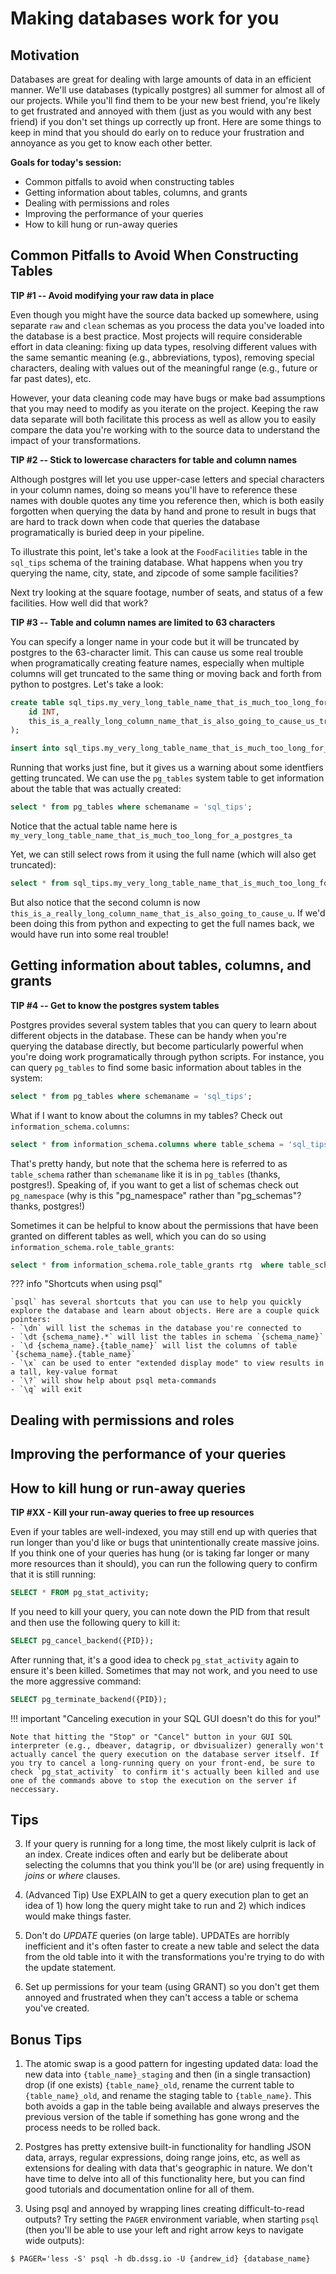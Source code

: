
# Making databases work for you

## Motivation
Databases are great for dealing with large amounts of data in an efficient manner. We'll use databases (typically postgres) all summer for almost all of our projects. While you'll find them to be your new best friend, you're likely to get frustrated and annoyed  with them (just as you would with any best friend) if you don't set things up correctly up front. Here are some things to keep in mind that you should do early on to reduce your frustration and annoyance as you get to know each other better.

**Goals for today's session:**
- Common pitfalls to avoid when constructing tables
- Getting information about tables, columns, and grants
- Dealing with permissions and roles
- Improving the performance of your queries
- How to kill hung or run-away queries

## Common Pitfalls to Avoid When Constructing Tables

**TIP #1 -- Avoid modifying your raw data in place**

Even though you might have the source data backed up somewhere, using separate `raw` and `clean` schemas as you process the data you've loaded into the database is a best practice. Most projects will require considerable effort in data cleaning: fixing up data types, resolving different values with the same semantic meaning (e.g., abbreviations, typos), removing special characters, dealing with values out of the meaningful range (e.g., future or far past dates), etc. 

However, your data cleaning code may have bugs or make bad assumptions that you may need to modify as you iterate on the project. Keeping the raw data separate will both facilitate this process as well as allow you to easily compare the data you're working with to the source data to understand the impact of your transformations.


**TIP #2 -- Stick to lowercase characters for table and column names**

Although postgres will let you use upper-case letters and special characters in your column names, doing so means you'll have to reference these names with double quotes any time you reference then, which is both easily forgotten when querying the data by hand and prone to result in bugs that are hard to track down when code that queries the database programatically is buried deep in your pipeline.

To illustrate this point, let's take a look at the `FoodFacilities` table in the `sql_tips` schema of the training database. What happens when you try querying the name, city, state, and zipcode of some sample facilities?

Next try looking at the square footage, number of seats, and status of a few facilities. How well did that work?


**TIP #3 -- Table and column names are limited to 63 characters**

You can specify a longer name in your code but it will be truncated by postgres to the 63-character limit. This can cause us some real trouble when programatically creating feature names, especially when multiple columns will get truncated to the same thing or moving back and forth from python to postgres. Let's take a look:

```sql
create table sql_tips.my_very_long_table_name_that_is_much_too_long_for_a_postgres_table_name (
	id INT,
	this_is_a_really_long_column_name_that_is_also_going_to_cause_us_trouble VARCHAR
);

insert into sql_tips.my_very_long_table_name_that_is_much_too_long_for_a_postgres_table_name values (1, 'foo bar');
```

Running that works just fine, but it gives us a warning about some identfiers getting truncated. We can use the `pg_tables` system table to get information about the table that was actually created:

```sql
select * from pg_tables where schemaname = 'sql_tips';
```

Notice that the actual table name here is `my_very_long_table_name_that_is_much_too_long_for_a_postgres_ta`

Yet, we can still select rows from it using the full name (which will also get truncated):

```sql
select * from sql_tips.my_very_long_table_name_that_is_much_too_long_for_a_postgres_table_name;
```

But also notice that the second column is now `this_is_a_really_long_column_name_that_is_also_going_to_cause_u`. If we'd been doing this from python and expecting to get the full names back, we would have run into some real trouble!


## Getting information about tables, columns, and grants

**TIP #4 -- Get to know the postgres system tables**

Postgres provides several system tables that you can query to learn about different objects in the database. These can be handy when you're querying the database directly, but become particularly powerful when you're doing work programatically through python scripts. For instance, you can query `pg_tables` to find some basic information about tables in the system:

```sql
select * from pg_tables where schemaname = 'sql_tips';
```

What if I want to know about the columns in my tables? Check out `information_schema.columns`:

```sql
select * from information_schema.columns where table_schema = 'sql_tips';
```

That's pretty handy, but note that the schema here is referred to as `table_schema` rather than `schemaname` like it is in `pg_tables` (thanks, postgres!). Speaking of, if you want to get a list of schemas check out `pg_namespace` (why is this "pg_namespace" rather than "pg_schemas"? thanks, postgres!)

Sometimes it can be helpful to know about the permissions that have been granted on different tables as well, which you can do so using `information_schema.role_table_grants`:

```sql
select * from information_schema.role_table_grants rtg  where table_schema = 'sql_tips';
```

??? info "Shortcuts when using psql"

	`psql` has several shortcuts that you can use to help you quickly explore the database and learn about objects. Here are a couple quick pointers:
	- `\dn` will list the schemas in the database you're connected to
	- `\dt {schema_name}.*` will list the tables in schema `{schema_name}`
	- `\d {schema_name}.{table_name}` will list the columns of table `{schema_name}.{table_name}`
	- `\x` can be used to enter "extended display mode" to view results in a tall, key-value format
	- `\?` will show help about psql meta-commands
	- `\q` will exit


## Dealing with permissions and roles


## Improving the performance of your queries


## How to kill hung or run-away queries

**TIP #XX - Kill your run-away queries to free up resources**

Even if your tables are well-indexed, you may still end up with queries that run longer than you'd like or bugs that unintentionally create massive joins. If you think one of your queries has hung (or is taking far longer or many more resources than it should), you can run the following query to confirm that it is still running:
```sql
SELECT * FROM pg_stat_activity;
```

If you need to kill your query, you can note down the PID from that result and then use the following query to kill it:
```sql
SELECT pg_cancel_backend({PID});
```
After running that, it's a good idea to check `pg_stat_activity` again to ensure it's been killed. Sometimes that may not work, and you need to use the more aggressive command:
```sql
SELECT pg_terminate_backend({PID});
```

!!! important "Canceling execution in your SQL GUI doesn't do this for you!"

	Note that hitting the "Stop" or "Cancel" button in your GUI SQL interpreter (e.g., dbeaver, datagrip, or dbvisualizer) generally won't actually cancel the query execution on the database server itself. If you try to cancel a long-running query on your front-end, be sure to check `pg_stat_activity` to confirm it's actually been killed and use one of the commands above to stop the execution on the server if neccessary.


## Tips

3. If your query is running for a long time, the most likely culprit is lack of an index. Create indices often and early but be deliberate about selecting the columns that you think you'll be (or are) using frequently in *joins* or *where* clauses.

4. (Advanced Tip) Use EXPLAIN to get a query execution plan to get an idea of 1) how long the query might take to run and 2) which indices would make things faster.

5. Don't do *UPDATE* queries (on large table). UPDATEs are horribly inefficient and it's often faster to create a new table and select the data from the old table into it with the transformations you're trying to do with the update statement.

6. Set up permissions for your team (using GRANT) so you don't get them annoyed and frustrated when they can't access a table or schema you've created.


## Bonus Tips

1. The atomic swap is a good pattern for ingesting updated data: load the new data into `{table_name}_staging` and then (in a single transaction) drop (if one exists) `{table_name}_old`, rename the current table to `{table_name}_old`, and rename the staging table to `{table_name}`. This both avoids a gap in the table being available and always preserves the previous version of the table if something has gone wrong and the process needs to be rolled back.

2. Postgres has pretty extensive built-in functionality for handling JSON data, arrays, regular expressions, doing range joins, etc, as well as extensions for dealing with data that's geographic in nature. We don't have time to delve into all of this functionality here, but you can find good tutorials and documentation online for all of them.

3. Using psql and annoyed by wrapping lines creating difficult-to-read outputs? Try setting the `PAGER` environment variable, when starting `psql` (then you'll be able to use your left and right arrow keys to navigate wide outputs):
```
$ PAGER='less -S' psql -h db.dssg.io -U {andrew_id} {database_name}
```

